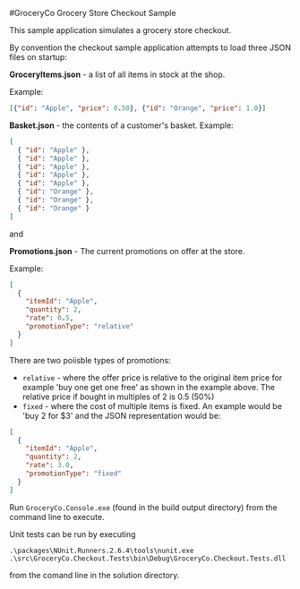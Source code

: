 #GroceryCo Grocery Store Checkout Sample

This sample application simulates a grocery store checkout.

By convention the checkout sample application attempts to load three JSON files on startup:

__GroceryItems.json__ - a list of all items in stock at the shop.

Example:
```json
[{"id": "Apple", "price": 0.50}, {"id": "Orange", "price": 1.0}]
```

__Basket.json__ - the contents of a customer's basket.
Example:
```json
[
  { "id": "Apple" },
  { "id": "Apple" },
  { "id": "Apple" },
  { "id": "Apple" },
  { "id": "Apple" },
  { "id": "Orange" },
  { "id": "Orange" },
  { "id": "Orange" }
]
```

and

__Promotions.json__ - The current promotions on offer at the store.

Example:
```json
[
  {
    "itemId": "Apple",
    "quantity": 2,
    "rate": 0.5,
    "promotionType": "relative"
  }
]
```

There are two poiisble types of promotions:
- `relative` - where the offer price is relative to the original item price for example 'buy one get one free'  as shown in the example above. The relative price if bought in multiples of 2 is 0.5 (50%)
- `fixed` - where the cost of multiple items is fixed. An example would be 'buy 2 for $3' and the JSON representation would be:
```json
[
  {
    "itemId": "Apple",
    "quantity": 2,
    "rate": 3.0,
    "promotionType": "fixed"
  }
]
```

Run `GroceryCo.Console.exe` (found in the build output directory) from the command line to execute. 

Unit tests can be run by executing
```
.\packages\NUnit.Runners.2.6.4\tools\nunit.exe .\src\GroceryCo.Checkout.Tests\bin\Debug\GroceryCo.Checkout.Tests.dll
```

from the comand line in the solution directory.
